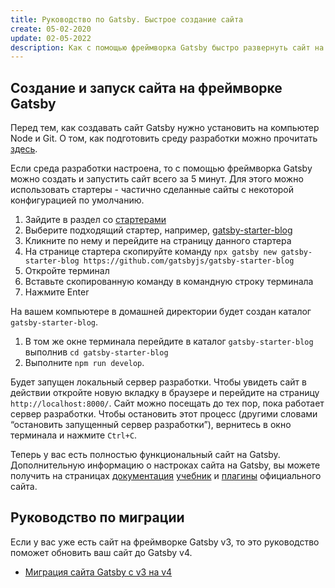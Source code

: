 ```yaml
---
title: Руководство по Gatsby. Быстрое создание сайта
create: 05-02-2020
update: 02-05-2022
description: Как с помощью фреймворка Gatsby быстро развернуть сайт на локальном компьютере
---
```


## Создание и запуск сайта на фреймворке Gatsby

Перед тем, как создавать сайт Gatsby нужно установить на компьютер Node и Git. О том, как подготовить среду разработки можно прочитать [здесь](../nastrojka-sredy-razrabotki-dlya-frejmvorka-gatsby).

Если среда разработки настроена, то с помощью фреймворка Gatsby можно создать и запустить сайт всего за 5 минут. Для этого можно использовать стартеры - частично сделанные сайты с некоторой конфигурацией по умолчанию.

1. Зайдите в раздел со [стартерами](https://www.gatsbyjs.com/starters)
2. Выберите подходящий стартер, например, [gatsby-starter-blog](https://www.gatsbyjs.com/starters/gatsbyjs/gatsby-starter-blog)
3. Кликните по нему и перейдите на страницу данного стартера
4. На странице стартера скопируйте команду `npx gatsby new gatsby-starter-blog https://github.com/gatsbyjs/gatsby-starter-blog`
5. Откройте терминал
6. Вставьте скопированную команду в командную строку терминала
7. Нажмите Enter

На вашем компьютере в домашней директории будет создан каталог `gatsby-starter-blog`.

1. В том же окне терминала перейдите в каталог `gatsby-starter-blog` выполнив `cd gatsby-starter-blog`
2. Выполните `npm run develop`.

Будет запущен локальный сервер разработки. Чтобы увидеть сайт в действии откройте новую вкладку в браузере и перейдите на страницу `http://localhost:8000/`. Сайт можно посещать до тех пор, пока работает сервер разработки. Чтобы остановить этот процесс (другими словами “остановить запущенный сервер разработки”), вернитесь в окно терминала и нажмите `Ctrl+C`.

Теперь у вас есть полностью функциональный сайт на Gatsby. Дополнительную информацию о настроках сайта на Gatsby, вы можете получить на страницах [документация](https://gatsbyjs.com/docs/) [учебник](https://www.gatsbyjs.com/docs/tutorial/) и [плагины](https://gatsbyjs.com/plugins/) официального сайта.

## Руководство по миграции

Если у вас уже есть сайт на фреймворке Gatsby v3, то это руководство поможет обновить ваш сайт до Gatsby v4.

- [Миграция сайта Gatsby с v3 на v4](https://www.gatsbyjs.com/docs/reference/release-notes/migrating-from-v3-to-v4/)
